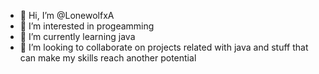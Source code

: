 - 👋 Hi, I’m @LonewolfxA
- 👀 I’m interested in progeamming
- 🌱 I’m currently learning java
- 💞️ I’m looking to collaborate on projects related with java and stuff that can make my skills reach another potential

<!---
LonewolfxA/LonewolfxA is a ✨ special ✨ repository because its `README.md` (this file) appears on your GitHub profile.
You can click the Preview link to take a look at your changes.
--->
